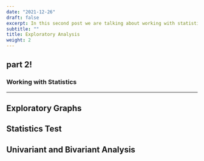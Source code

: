 ```yaml
---
date: "2021-12-26"
draft: false
excerpt: In this second post we are talking about working with statistics, exploratory graphs and univariant - bivariant data Analysis
subtitle: ""
title: Exploratory Analysis
weight: 2
---
```



## part 2!

### Working with Statistics

---

## Exploratory Graphs

## Statistics Test

## Univariant and Bivariant Analysis